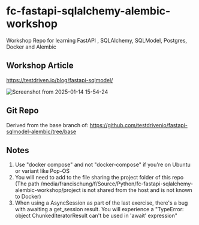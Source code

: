 # fc-fastapi-sqlalchemy-alembic-workshop
Workshop Repo for learning FastAPI , SQLAlchemy, SQLModel, Postgres, Docker and Alembic

## Workshop Article
https://testdriven.io/blog/fastapi-sqlmodel/

![Screenshot from 2025-01-14 15-54-24](https://github.com/user-attachments/assets/f09f5b81-3f4f-4a61-860f-0f65e3aec5f1)


## Git Repo 
Derived from the base branch of:
https://github.com/testdrivenio/fastapi-sqlmodel-alembic/tree/base

## Notes

1. Use "docker compose" and not "docker-compose" if you're on Ubuntu or variant like Pop-OS
2. You will need to add to the file sharing the project folder of this repo (The path /media/francischung/f/Source/Python/fc-fastapi-sqlalchemy-alembic-workshop/project is not shared from the host and is not known to Docker)
3. When using a AsyncSession as part of the last exercise, there's a bug with awaiting a get_session result.
You will experience a "TypeError: object ChunkedIteratorResult can't be used in 'await' expression"